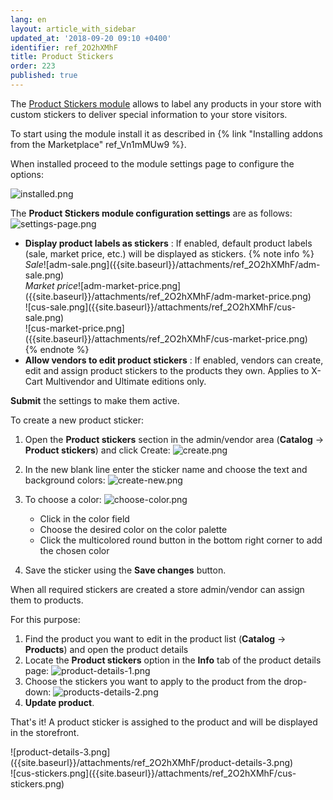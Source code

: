 ```yaml
---
lang: en
layout: article_with_sidebar
updated_at: '2018-09-20 09:10 +0400'
identifier: ref_2O2hXMhF
title: Product Stickers
order: 223
published: true
---
```

The [Product Stickers module](https://market.x-cart.com/addons/product-stickers.html "Product Stickers") allows to label any products in your store with custom stickers to deliver special information to your store visitors. 

To start using the module install it as described in {% link "Installing addons from the Marketplace" ref_Vn1mMUw9 %}.

When installed proceed to the module settings page to configure the options:

![installed.png]({{site.baseurl}}/attachments/ref_2O2hXMhF/installed.png)

The **Product Stickers module configuration settings** are as follows:
![settings-page.png]({{site.baseurl}}/attachments/ref_2O2hXMhF/settings-page.png)

* **Display product labels as stickers** : If enabled, default product labels (sale, market price, etc.) will be displayed as stickers.
  {% note info %}
  <div class="ui stackable two column grid">
  <div class="column" markdown="span"><i>Sale</i>![adm-sale.png]({{site.baseurl}}/attachments/ref_2O2hXMhF/adm-sale.png)</div>
  <div class="column" markdown="span"><i>Market price</i>![adm-market-price.png]({{site.baseurl}}/attachments/ref_2O2hXMhF/adm-market-price.png)</div>
  </div>
  <div class="ui stackable two column grid">
  <div class="column" markdown="span">![cus-sale.png]({{site.baseurl}}/attachments/ref_2O2hXMhF/cus-sale.png)</div>
  <div class="column" markdown="span">![cus-market-price.png]({{site.baseurl}}/attachments/ref_2O2hXMhF/cus-market-price.png)</div>
  </div>
  {% endnote %}
* **Allow vendors to edit product stickers** : If enabled, vendors can create, edit and assign product stickers to the products they own. Applies to X-Cart Multivendor and Ultimate editions only.

**Submit** the settings to make them active.

To create a new product sticker:
1. Open the **Product stickers** section in the admin/vendor area (**Catalog** -> **Product stickers**) and click Create:
   ![create.png]({{site.baseurl}}/attachments/ref_2O2hXMhF/create.png)

2. In the new blank line enter the sticker name and choose the text and background colors:
   ![create-new.png]({{site.baseurl}}/attachments/ref_2O2hXMhF/create-new.png)

3. To choose a color:
   ![choose-color.png]({{site.baseurl}}/attachments/ref_2O2hXMhF/choose-color.png)
   * Click in the color field 
   * Choose the desired color on the color palette
   * Click the multicolored round button in the bottom right corner to add the chosen color

4. Save the sticker using the **Save changes** button.
   

When all required stickers are created a store admin/vendor can assign them to products.

For this purpose:
1. Find the product you want to edit in the product list (**Catalog** -> **Products**) and open the product details
2. Locate the **Product stickers** option in the **Info** tab of the product details page:
   ![product-details-1.png]({{site.baseurl}}/attachments/ref_2O2hXMhF/product-details-1.png)
3. Choose the stickers you want to apply to the product from the drop-down:
   ![products-details-2.png]({{site.baseurl}}/attachments/ref_2O2hXMhF/products-details-2.png)
4. **Update product**.

That's it! A product sticker is assighed to the product and will be displayed in the storefront.

<div class="ui stackable two column grid">
  <div class="column" markdown="span">![product-details-3.png]({{site.baseurl}}/attachments/ref_2O2hXMhF/product-details-3.png)</div>
  <div class="column" markdown="span">![cus-stickers.png]({{site.baseurl}}/attachments/ref_2O2hXMhF/cus-stickers.png)</div>
</div>
